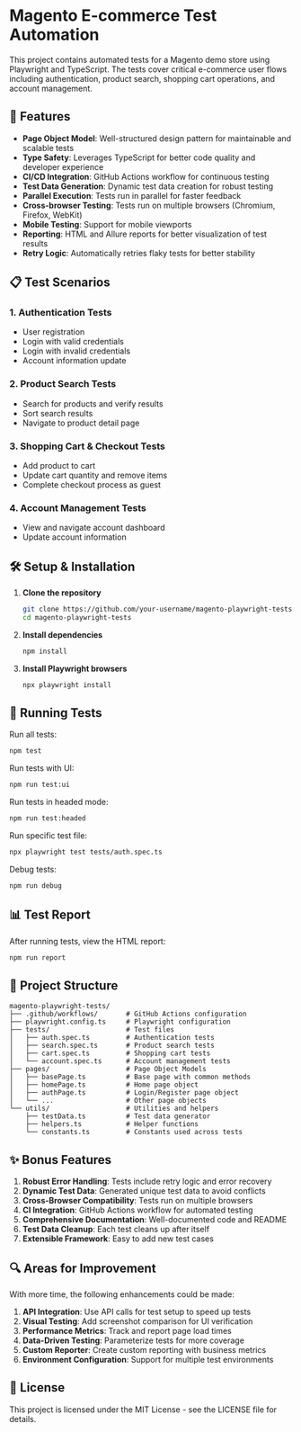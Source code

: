 # Magento E-commerce Test Automation

This project contains automated tests for a Magento demo store using Playwright and TypeScript. The tests cover critical e-commerce user flows including authentication, product search, shopping cart operations, and account management.

## 🚀 Features

- **Page Object Model**: Well-structured design pattern for maintainable and scalable tests
- **Type Safety**: Leverages TypeScript for better code quality and developer experience
- **CI/CD Integration**: GitHub Actions workflow for continuous testing
- **Test Data Generation**: Dynamic test data creation for robust testing
- **Parallel Execution**: Tests run in parallel for faster feedback
- **Cross-browser Testing**: Tests run on multiple browsers (Chromium, Firefox, WebKit)
- **Mobile Testing**: Support for mobile viewports
- **Reporting**: HTML and Allure reports for better visualization of test results
- **Retry Logic**: Automatically retries flaky tests for better stability

## 📋 Test Scenarios

### 1. Authentication Tests
- User registration
- Login with valid credentials
- Login with invalid credentials
- Account information update

### 2. Product Search Tests
- Search for products and verify results
- Sort search results
- Navigate to product detail page

### 3. Shopping Cart & Checkout Tests
- Add product to cart
- Update cart quantity and remove items
- Complete checkout process as guest

### 4. Account Management Tests
- View and navigate account dashboard
- Update account information

## 🛠️ Setup & Installation

1. **Clone the repository**
   ```bash
   git clone https://github.com/your-username/magento-playwright-tests.git
   cd magento-playwright-tests
   ```

2. **Install dependencies**
   ```bash
   npm install
   ```

3. **Install Playwright browsers**
   ```bash
   npx playwright install
   ```

## 🧪 Running Tests

Run all tests:
```bash
npm test
```

Run tests with UI:
```bash
npm run test:ui
```

Run tests in headed mode:
```bash
npm run test:headed
```

Run specific test file:
```bash
npx playwright test tests/auth.spec.ts
```

Debug tests:
```bash
npm run debug
```

## 📊 Test Report

After running tests, view the HTML report:
```bash
npm run report
```

## 📁 Project Structure

```
magento-playwright-tests/
├── .github/workflows/       # GitHub Actions configuration
├── playwright.config.ts     # Playwright configuration
├── tests/                   # Test files
│   ├── auth.spec.ts         # Authentication tests
│   ├── search.spec.ts       # Product search tests
│   ├── cart.spec.ts         # Shopping cart tests
│   └── account.spec.ts      # Account management tests
├── pages/                   # Page Object Models
│   ├── basePage.ts          # Base page with common methods
│   ├── homePage.ts          # Home page object
│   ├── authPage.ts          # Login/Register page object
│   └── ...                  # Other page objects
└── utils/                   # Utilities and helpers
    ├── testData.ts          # Test data generator
    ├── helpers.ts           # Helper functions
    └── constants.ts         # Constants used across tests
```

## ✨ Bonus Features

1. **Robust Error Handling**: Tests include retry logic and error recovery
2. **Dynamic Test Data**: Generated unique test data to avoid conflicts
3. **Cross-Browser Compatibility**: Tests run on multiple browsers
4. **CI Integration**: GitHub Actions workflow for automated testing
5. **Comprehensive Documentation**: Well-documented code and README
6. **Test Data Cleanup**: Each test cleans up after itself
7. **Extensible Framework**: Easy to add new test cases

## 🔍 Areas for Improvement

With more time, the following enhancements could be made:

1. **API Integration**: Use API calls for test setup to speed up tests
2. **Visual Testing**: Add screenshot comparison for UI verification
3. **Performance Metrics**: Track and report page load times
4. **Data-Driven Testing**: Parameterize tests for more coverage
5. **Custom Reporter**: Create custom reporting with business metrics
6. **Environment Configuration**: Support for multiple test environments

## 📝 License

This project is licensed under the MIT License - see the LICENSE file for details.
